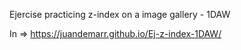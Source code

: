 Ejercise practicing z-index on a image gallery - 1DAW

In => https://juandemarr.github.io/Ej-z-index-1DAW/
